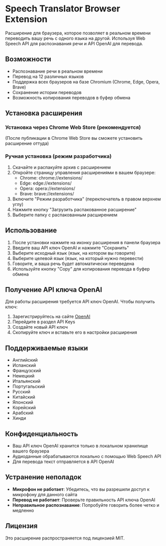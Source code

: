 # Speech Translator Browser Extension

Расширение для браузера, которое позволяет в реальном времени переводить вашу речь с одного языка на другой. Используя Web Speech API для распознавания речи и API OpenAI для перевода.

## Возможности

- Распознавание речи в реальном времени
- Перевод на 12 различных языков
- Поддержка всех браузеров на базе Chromium (Chrome, Edge, Opera, Brave)
- Сохранение истории переводов
- Возможность копирования переводов в буфер обмена

## Установка расширения

### Установка через Chrome Web Store (рекомендуется)

(После публикации в Chrome Web Store вы сможете установить расширение оттуда)

### Ручная установка (режим разработчика)

1. Скачайте и распакуйте архив с расширением
2. Откройте страницу управления расширениями в вашем браузере:
   - Chrome: chrome://extensions/
   - Edge: edge://extensions/
   - Opera: opera://extensions/
   - Brave: brave://extensions/
3. Включите "Режим разработчика" (переключатель в правом верхнем углу)
4. Нажмите кнопку "Загрузить распакованное расширение"
5. Выберите папку с распакованным расширением

## Использование

1. После установки нажмите на иконку расширения в панели браузера
2. Введите ваш API ключ OpenAI и нажмите "Сохранить"
3. Выберите исходный язык (язык, на котором вы говорите)
4. Выберите целевой язык (язык, на который нужно перевести)
5. Говорите, и ваша речь будет автоматически переведена
6. Используйте кнопку "Copy" для копирования перевода в буфер обмена

## Получение API ключа OpenAI

Для работы расширения требуется API ключ OpenAI. Чтобы получить ключ:

1. Зарегистрируйтесь на сайте [OpenAI](https://platform.openai.com/)
2. Перейдите в раздел API Keys
3. Создайте новый API ключ
4. Скопируйте ключ и вставьте его в настройки расширения

## Поддерживаемые языки

- Английский
- Испанский
- Французский
- Немецкий
- Итальянский
- Португальский
- Русский
- Китайский
- Японский
- Корейский
- Арабский
- Хинди

## Конфиденциальность

- Ваш API ключ OpenAI хранится только в локальном хранилище вашего браузера
- Аудиоданные обрабатываются локально с помощью Web Speech API
- Для перевода текст отправляется в API OpenAI

## Устранение неполадок

- **Микрофон не работает**: Убедитесь, что вы разрешили доступ к микрофону для данного сайта
- **Перевод не работает**: Проверьте правильность API ключа OpenAI
- **Неправильное распознавание**: Попробуйте говорить более четко и медленно

## Лицензия

Это расширение распространяется под лицензией MIT. 